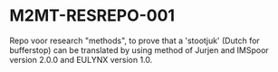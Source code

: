# M2MT-RESREPO-001
 Repo voor research "methods", to prove that a 'stootjuk' (Dutch for bufferstop) can be translated by using method of Jurjen and IMSpoor version 2.0.0 and EULYNX version 1.0.
